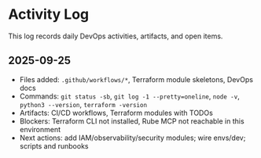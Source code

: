 # Activity Log

This log records daily DevOps activities, artifacts, and open items.

## 2025-09-25

- Files added: `.github/workflows/*`, Terraform module skeletons, DevOps docs
- Commands: `git status -sb`, `git log -1 --pretty=oneline`, `node -v`, `python3 --version`, `terraform -version`
- Artifacts: CI/CD workflows, Terraform modules with TODOs
- Blockers: Terraform CLI not installed, Rube MCP not reachable in this environment
- Next actions: add IAM/observability/security modules; wire envs/dev; scripts and runbooks